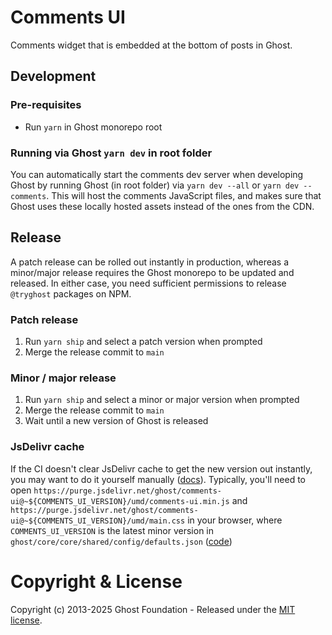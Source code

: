 # Comments UI

Comments widget that is embedded at the bottom of posts in Ghost.

## Development

### Pre-requisites

- Run `yarn` in Ghost monorepo root

### Running via Ghost `yarn dev` in root folder

You can automatically start the comments dev server when developing Ghost by running Ghost (in root folder) via `yarn dev --all` or `yarn dev --comments`. This will host the comments JavaScript files, and makes sure that Ghost uses these locally hosted assets instead of the ones from the CDN.

## Release

A patch release can be rolled out instantly in production, whereas a minor/major release requires the Ghost monorepo to be updated and released. In either case, you need sufficient permissions to release `@tryghost` packages on NPM.

### Patch release

1. Run `yarn ship` and select a patch version when prompted
2. Merge the release commit to `main`

### Minor / major release

1. Run `yarn ship` and select a minor or major version when prompted
2. Merge the release commit to `main`
3. Wait until a new version of Ghost is released

### JsDelivr cache
If the CI doesn't clear JsDelivr cache to get the new version out instantly, you may want to do it yourself manually ([docs](https://www.notion.so/ghost/How-to-clear-jsDelivr-CDN-cache-2930bdbac02946eca07ac23ab3199bfa?pvs=4)). Typically, you'll need to open `https://purge.jsdelivr.net/ghost/comments-ui@~${COMMENTS_UI_VERSION}/umd/comments-ui.min.js` and
`https://purge.jsdelivr.net/ghost/comments-ui@~${COMMENTS_UI_VERSION}/umd/main.css` in your browser, where `COMMENTS_UI_VERSION` is the latest minor version in `ghost/core/core/shared/config/defaults.json` ([code](https://github.com/TryGhost/Ghost/blob/0aef3d3beeebcd79a4bfd3ad27e0ac67554b5744/ghost/core/core/shared/config/defaults.json#L198))

# Copyright & License

Copyright (c) 2013-2025 Ghost Foundation - Released under the [MIT license](LICENSE).
